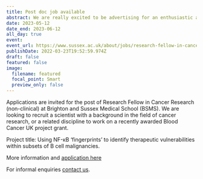 ```yaml
---
title: Post doc job available
abstract: We are really excited to be advertising for an enthusiastic and committed post doc to work on this Blood Cancer UK project
date: 2023-05-12
date_end: 2023-06-12
all_day: true
event: 
event_url: https://www.sussex.ac.uk/about/jobs/research-fellow-in-cancer-research-ref-20657
publishDate: 2022-03-23T19:52:59.974Z
draft: false
featured: false
image:
  filename: featured
  focal_point: Smart
  preview_only: false
---
```

Applications are invited for the post of Research Fellow in Cancer Research (non-clinical) at Brighton and Sussex Medical School (BSMS). We are looking to recruit a scientist with a background in the field of cancer research, or a related discipline to work on a recently awarded Blood Cancer UK project grant.

Project title: Using NF-κB ‘fingerprints’ to identify therapeutic vulnerabilities within subsets of B cell malignancies. 

More information and [application here](https://www.sussex.ac.uk/about/jobs/research-fellow-in-cancer-research-ref-20657)

For informal enquiries [contact us](https://www.pepper.science/#contact).
